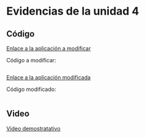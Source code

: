 
# Evidencias de la unidad 4

## Código

[Enlace a la aplicación a modificar](URL)

Código a modificar:

``` js

```

[Enlace a la aplicación modificada](URL)

Código modificado:

``` js

```

## Video

[Video demostratativo](URL)


